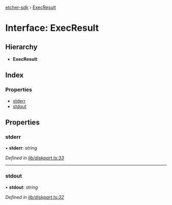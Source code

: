 [etcher-sdk](../README.md) › [ExecResult](execresult.md)

# Interface: ExecResult

## Hierarchy

* **ExecResult**

## Index

### Properties

* [stderr](execresult.md#stderr)
* [stdout](execresult.md#stdout)

## Properties

###  stderr

• **stderr**: *string*

*Defined in [lib/diskpart.ts:33](https://github.com/balena-io-modules/etcher-sdk/blob/2085736/lib/diskpart.ts#L33)*

___

###  stdout

• **stdout**: *string*

*Defined in [lib/diskpart.ts:32](https://github.com/balena-io-modules/etcher-sdk/blob/2085736/lib/diskpart.ts#L32)*
